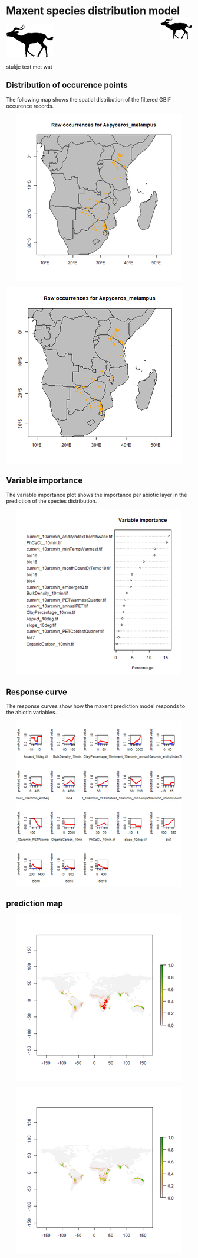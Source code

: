 # Maxent species distribution model <img align="right" height="60" src= image_taxa.png>

![](image_taxa.png)

stukje text met wat 

## Distribution of occurence points 
The following map shows the spatial distribution of the filtered GBIF occurence records. 
<p align="center">
  <img  height="450" src=occurrences.png>
</p>

![](occurrences.png)

## Variable importance 
The variable importance plot shows the importance per abiotic layer in the prediction of the species distribution. 
<p align="center">
  <img  height="450" src=valid_maxent_variable_importance.png>
</p>

## Response curve 
The response curves show how the maxent prediction model responds to the abiotic variables. 
<p align="center">
  <img  height="450" src=valid_maxent_response_curve.png>
</p>

## prediction map 

<p align="center">
  <img  height="450" src=prediction_occurence_map.png>
</p>

<p align="center">
  <img  height="450" src=prediction_map.png>
</p>
